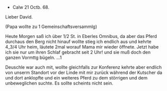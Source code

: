 + Calw 21 Octb. 68.

Lieber David.

 (Papa wollte zu 1 Gemeinschaftsversammlg)

Heute Morgen saß ich über 1/2 St. in Eberles Omnibus, da aber das Pferd durchaus den Berg nicht hinauf wollte stieg ich endlich aus und kehrte 4_3/4 Uhr heim, läutete 2mal worauf Mama mir wieder öffnete. Jetzt habe ich sie nur um ihren Schlaf gebracht seit 2 Uhr! und sie muß doch den ganzen Vormttg bügeln. ...1

Deuschle war auch mit, wollte gleichfalls zur Konferenz kehrte aber endlich von unserm Standort vor der Linde mit mir zurück während der Kutscher da und dort anklopfte und ein weiteres Pferd zu dem störrigen und dem unbeweglichen suchte. Es sollte scheints nicht sein.
